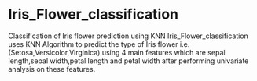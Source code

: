 # Iris_Flower_classification
Classification of Iris flower prediction using KNN
Iris_Flower_classification uses KNN Algorithm to predict the type of Iris flower i.e.(Setosa,Versicolor,Virginica) using 4 main features which are sepal length,sepal width,petal length and petal width after performing univariate analysis on these features.

